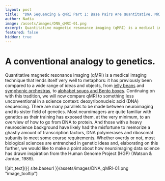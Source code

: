 ```yaml
---
layout: post
title:  "DNA Sequencing & qMRI Part 1: Base Pairs Are Quantitative, MRI Is Not."
author: Nadia
image: /assets/images/DNA_qMRI-01.png
excerpt: Quantitative magnetic resonance imaging (qMRI) is a medical imaging technique that lends itself very well to metaphors: it has previously been compared to a wide range of ideas and objects, from jelly beans and symphonic orchestras, to alphabet soups and Bento boxes.
featured: false
hidden: true
---
```



# A conventional analogy to genetics.

Quantitative magnetic resonance imaging (qMRI) is a medical imaging technique that lends itself very well to metaphors: it has previously been compared to a wide range of ideas and objects, from [jelly beans](https://agahkarakuzu.github.io/talk/talk15/) and [symphonic orchestras](https://www.youtube.com/watch?v=67GKiK3iFr0), to [alphabet soups and Bento boxes](https://youtu.be/eaaHY_nl7tA). Continuing on with this tradition, we will now compare qMRI to something less unconventional in a science context: deoxyribonucleic acid (DNA) sequencing. There are many parallels to be made between neuroimaging and its sister field of genetics. Most neuroimagers are quite familiar with genetics as their training has exposed them, at the very minimum, to an overview of how to go from DNA to protein. And those with a heavy neuroscience background have likely had the misfortune to memorize a ghastly amount of transcription factors, DNA polymerases and ribosomal subunits to meet some course requirements. Whether overtly or not, most biological sciences are entrenched in genetic ideas and, elaborating on this further, we would like to make a point about how neuroimaging data science has drawn inspiration from the Human Genome Project (HGP) (Watson & Jordan, 1989). 

![alt_text]({{ site.baseurl }}/assets/images/DNA_qMRI-01.png "image_tooltip")
